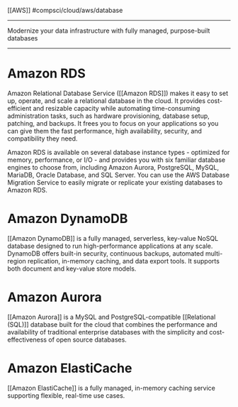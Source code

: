 [[AWS]]
#compsci/cloud/aws/database

___
Modernize your data infrastructure with fully managed, purpose-built databases
___

# Amazon RDS
Amazon Relational Database Service ([[Amazon RDS]]) makes it easy to set up, operate, and scale a relational database in the cloud. It provides cost-efficient and resizable capacity while automating time-consuming administration tasks, such as hardware provisioning, database setup, patching, and backups. It frees you to focus on your applications so you can give them the fast performance, high availability, security, and compatibility they need.

Amazon RDS is available on several database instance types - optimized for memory, performance, or I/O - and provides you with six familiar database engines to choose from, including Amazon Aurora, PostgreSQL, MySQL, MariaDB, Oracle Database, and SQL Server. You can use the AWS Database Migration Service to easily migrate or replicate your existing databases to Amazon RDS.

# Amazon DynamoDB
[[Amazon DynamoDB]] is a fully managed, serverless, key-value NoSQL database designed to run high-performance applications at any scale. DynamoDB offers built-in security, continuous backups, automated multi-region replication, in-memory caching, and data export tools. It supports both document and key-value store models.

# Amazon Aurora
[[Amazon Aurora]] is a MySQL and PostgreSQL-compatible [[Relational (SQL)]] database built for the cloud that combines the performance and availability of traditional enterprise databases with the simplicity and cost-effectiveness of open source databases.

# Amazon ElastiCache
[[Amazon ElastiCache]] is a fully managed, in-memory caching service supporting flexible, real-time use cases.


